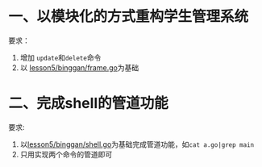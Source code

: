 # 一、以模块化的方式重构学生管理系统

要求：

1. 增加 `update`和`delete`命令
2. 以 [lesson5/binggan/frame.go]()为基础

# 二、完成shell的管道功能

要求:

1. 以[lesson5/binggan/shell.go]()为基础完成管道功能，如`cat a.go|grep main`
2. 只用实现两个命令的管道即可
